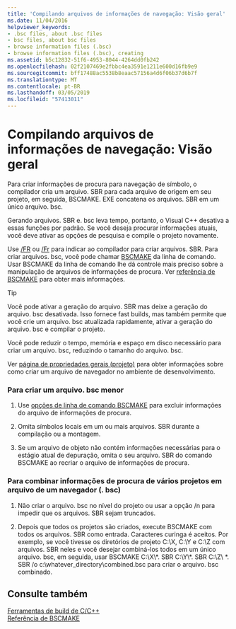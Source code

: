 ```yaml
---
title: 'Compilando arquivos de informações de navegação: Visão geral'
ms.date: 11/04/2016
helpviewer_keywords:
- .bsc files, about .bsc files
- bsc files, about bsc files
- browse information files (.bsc)
- browse information files (.bsc), creating
ms.assetid: b5c12832-51f6-4953-8044-4264dd0fb242
ms.openlocfilehash: 02f2107469e2fbbc4ea3591e1211e600d16fb9e9
ms.sourcegitcommit: bff17488ac5538b8eaac57156a4d6f06b37d6b7f
ms.translationtype: MT
ms.contentlocale: pt-BR
ms.lasthandoff: 03/05/2019
ms.locfileid: "57413011"
---
```

# <a name="building-browse-information-files-overview"></a>Compilando arquivos de informações de navegação: Visão geral

Para criar informações de procura para navegação de símbolo, o compilador cria um arquivo. SBR para cada arquivo de origem em seu projeto, em seguida, BSCMAKE. EXE concatena os arquivos. SBR em um único arquivo. bsc.

Gerando arquivos. SBR e. bsc leva tempo, portanto, o Visual C++ desativa a essas funções por padrão. Se você deseja procurar informações atuais, você deve ativar as opções de pesquisa e compile o projeto novamente.

Use [/FR](../../build/reference/fr-fr-create-dot-sbr-file.md) ou [/Fr](../../build/reference/fr-fr-create-dot-sbr-file.md) para indicar ao compilador para criar arquivos. SBR. Para criar arquivos. bsc, você pode chamar [BSCMAKE](../../build/reference/bscmake-command-line.md) da linha de comando. Usar BSCMAKE da linha de comando lhe dá controle mais preciso sobre a manipulação de arquivos de informações de procura. Ver [referência de BSCMAKE](../../build/reference/bscmake-reference.md) para obter mais informações.

> [!TIP]
>  Você pode ativar a geração do arquivo. SBR mas deixe a geração do arquivo. bsc desativada. Isso fornece fast builds, mas também permite que você crie um arquivo. bsc atualizada rapidamente, ativar a geração do arquivo. bsc e compilar o projeto.

Você pode reduzir o tempo, memória e espaço em disco necessário para criar um arquivo. bsc, reduzindo o tamanho do arquivo. bsc.

Ver [página de propriedades gerais (projeto)](../../ide/general-property-page-project.md) para obter informações sobre como criar um arquivo de navegador no ambiente de desenvolvimento.

### <a name="to-create-a-smaller-bsc-file"></a>Para criar um arquivo. bsc menor

1. Use [opções de linha de comando BSCMAKE](../../build/reference/bscmake-options.md) para excluir informações do arquivo de informações de procura.

1. Omita símbolos locais em um ou mais arquivos. SBR durante a compilação ou a montagem.

1. Se um arquivo de objeto não contém informações necessárias para o estágio atual de depuração, omita o seu arquivo. SBR do comando BSCMAKE ao recriar o arquivo de informações de procura.

### <a name="to-combine-the-browse-information-from-several-projects-into-one-browser-file-bsc"></a>Para combinar informações de procura de vários projetos em arquivo de um navegador (. bsc)

1. Não criar o arquivo. bsc no nível do projeto ou usar a opção /n para impedir que os arquivos. SBR sejam truncados.

1. Depois que todos os projetos são criados, execute BSCMAKE com todos os arquivos. SBR como entrada. Caracteres curinga é aceitos. Por exemplo, se você tivesse os diretórios de projeto C:\X, C:\Y e C:\Z com arquivos. SBR neles e você desejar combiná-los todos em um único arquivo. bsc, em seguida, usar BSCMAKE C:\X\\\*. SBR C:\Y\\\*. SBR C:\Z\\ \*. SBR /o c:\whatever_directory\combined.bsc para criar o arquivo. bsc combinado.

## <a name="see-also"></a>Consulte também

[Ferramentas de build de C/C++](../../build/reference/c-cpp-build-tools.md)<br/>
[Referência de BSCMAKE](../../build/reference/bscmake-reference.md)
